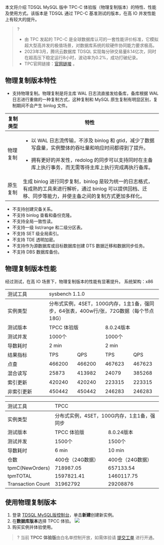 本文将介绍 TDSQL MySQL 版中 TPC-C 体验版（物理复制版本）的特性、性能及使用方式。该版本是 TDSQL 通过 TPC-C 基准测试的版本，在高 IO 并发性能上有较大的提升。

>? 
>- 由 TPC 发起的 TPC-C 是全球数据库认可的一套性能评价标准，它模拟超大型高并发的极值场景，对数据库系统的软硬件协同能力要求极高。
>- 2023年3月，腾讯云数据库 TDSQL 实现每分钟交易量8.14亿次，同时在超高压下稳定运行8小时，波动率为0.2%，成功打破纪录。
>- TPC官网链接：[官网链接](https://www.tpc.org/tpcc/results/tpcc_results5.asp?print=false&orderby=tpm&sortby=desc) 。

## 物理复制版本特性
- 支持物理复制。物理复制是将主库 WAL 日志流直接发给备库，备库根据 WAL 日志进行重做的一种复制方式，这种复制和 MySQL 原生复制有明显区别，复制期间不会产生 binlog 文件。

 <table>
 <thread>
 <tr><th width=10%>复制类型</th><th>特性</th></tr>
 </thread>
 <tbody>
 <tr>
 <td>物理复制</td>
 <td><ul><li>以 WAL 日志流传输，不涉及 binlog 和 gtid，减少了数据写盘量，实例整体的吞吐量和响应时间都得到了提升。</li></ul>
<ul><li> 拥有更好的并发性，redolog 的同步可以支持同时在主备库上执行事务，而无需等待主库上执行完成再执行备库。</li></ul></td>
 </tr>
 <tr>
 <td>原生复制</td><td>生成 binlog 进行同步复制，binlog 是较为统一的日志格式，有成熟的工具来进行解析，通过 binlog 可以提供回档、迁移、同步等能力，并使主备之间的复制方式更加多样化。</td>
 </tr>
 </tbody>
 </table>

- 不支持创建灾备关系。
- 不支持 binlog 查看和备份克隆。
- 不支持全局一致性读。
- 不支持一级 list/range 和二级分区表。
- 不支持 SET 级全局索引。
- 不支持 TDE 透明加密。
- 不支持作为源数据库或目标数据库创建 DTS 数据迁移和数据同步任务。
- 不支持 DBS 数据库备份。

## 物理复制版本性能
经过测试，在高 IO 场景下，物理复制版本的性能有显著提升。
系统架构：x86

<table>
<thread>
<tr><td width="120">测试工具</td><td colspan=4>sysbench 1.1.0</td></tr>
</thread>
<tbody>
<tr>
<td>实例类型</td><td colspan=4>分布式实例，4SET，100G内存，1主1备，强同步，64张表，400w行/张，72G数据（每个节点18G）</td>
</tr>
<tr><td>测试版本</td><td colspan=2>TPCC 体验版</td><td  colspan=2>8.0.24版本</td></tr>
<tr><td>测试并发</td><td  colspan=2>1000个</td><td colspan=2>1000个</td></tr>
<tr><td>导数耗时</td><td colspan=2>2 min</td><td colspan=2>2 min</td></tr>
<tr><td>结果指标</td><td>TPS</td><td>QPS</td><td>TPS</td><td>QPS</td></tr>
<tr><td>点查</td><td>466200</td><td>466200</td><td>467623</td><td>467623</td></tr>
<tr><td>混合读写</td><td>25873</td><td>413982</td><td>24079</td><td>385268</td></tr>
<tr><td>索引更新</td><td>420240</td><td>420240</td><td>223315</td><td>223315</td></tr>
<tr><td>非索引更新</td><td>450442</td><td>450442</td><td>246283</td><td>246283</td></tr>
</tbody>
</table>

<table>
<thread>
<tr><td>测试工具</td><td colspan=4>TPCC</td></tr>
</thread>
<tbody>
<tr>
<td>实例类型</td><td colspan=4>分布式实例，4SET，100G内存，1主1备，强同步</td>
</tr>
<tr><td>测试版本</td><td colspan=2>TPCC 体验版</td><td  colspan=2>8.0.24版本</td></tr>
<tr><td>测试并发</td><td  colspan=2>1500个</td><td colspan=2>1500个</td></tr>
<tr><td>导数耗时</td><td colspan=2>6 min</td><td colspan=2>10 min</td></tr>
<tr><td>仓数</td><td colspan=2>400仓（24G数据）</td><td colspan=2>400仓（24G数据）</td></tr>
<tr><td>tpmC(NewOrders)</td><td colspan=2>718987.05</td><td colspan=2>657133.54</td></tr>
<tr><td>tpmTOTAL</td><td colspan=2>1597821.41</td><td colspan=2>1460117.75</td></tr>
<tr><td>Transaction Count</td><td colspan=2>31962792</td><td colspan=2>29208876</td></tr>
</tbody>
</table>

## 使用物理复制版本
1. 登录 [TDSQL MySQL版控制台](https://console.cloud.tencent.com/tdsqld/instance-tdmysql)，单击**新建**创建新实例。
2. 在**数据库版本**选择 TPCC 体验。
![](https://qcloudimg.tencent-cloud.cn/raw/bba28928896522fa4b9a181ad6c853a6.png)
3. 购买实例并体验使用。
>? 当前 **TPCC 体验版**由白名单控制开放，如需体验请 [提交工单](https://console.cloud.tencent.com/workorder/category) 进行开通。
